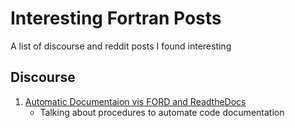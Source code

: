 # Interesting Fortran Posts
A list of discourse and reddit posts I found interesting

## Discourse
1) [Automatic Documentaion vis FORD and ReadtheDocs](https://fortran-lang.discourse.group/t/automatic-documentation-via-ford-and-readthedocs/6015)
      * Talking about procedures to automate code documentation
    